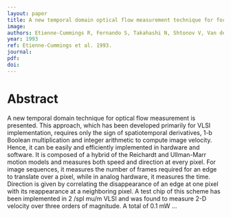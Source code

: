 ```yaml
---
layout: paper
title: A new temporal domain optical flow measurement technique for focal plane VLSI implementation
image:
authors: Etienne-Cummings R, Fernando S, Takahashi N, Shtonov V, Van der Spiegel J, and Mueller P.
year: 1993
ref: Etienne-Cummings et al. 1993.
journal:
pdf:
doi:
---
```


# Abstract
A new temporal domain technique for optical flow measurement is presented. This approach, which has been developed primarily for VLSI implementation, requires only the sign of spatiotemporal derivatives, 1-b Boolean multiplication and integer arithmetic to compute image velocity. Hence, it can be easily and efficiently implemented in hardware and software. It is composed of a hybrid of the Reichardt and Ullman-Marr motion models and measures both speed and direction at every pixel. For image sequences, it measures the number of frames required for an edge to translate over a pixel, while in analog hardware, it measures the time. Direction is given by correlating the disappearance of an edge at one pixel with its reappearance at a neighboring pixel. A test chip of this scheme has been implemented in 2 /spl mu/m VLSI and was found to measure 2-D velocity over three orders of magnitude. A total of 0.1 mW …
